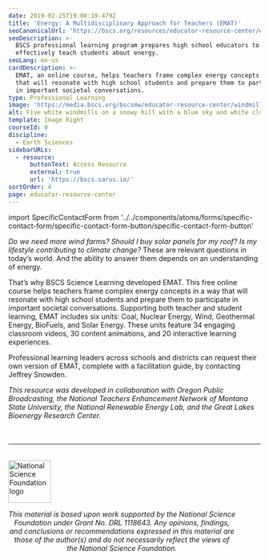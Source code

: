 ```yaml
---
date: 2019-02-25T19:00:19.479Z
title: 'Energy: A Multidisciplinary Approach for Teachers (EMAT)'
seoCanonicalUrl: 'https://bscs.org/resources/educator-resource-center/emat'
seoDescription: >-
  BSCS professional learning program prepares high school educators to
  effectively teach students about energy.
seoLang: en-us
cardDescription: >-
  EMAT, an online course, helps teachers frame complex energy concepts in a way
  that will resonate with high school students and prepare them to participate
  in important societal conversations.
type: Professional Learning
image: 'https://media.bscs.org/bscsmw/educator-resource-center/windmills.jpg'
alt: Five white windmills on a snowy hill with a blue sky and white clouds.
template: Image Right
courseId: 0
discipline:
  - Earth Sciences
sidebarURLs:
  - resource:
      buttonText: Access Resource
      external: true
      url: 'https://bscs.sarus.io/'
sortOrder: 4
page: educator-resource-center
---
```

import SpecificContactForm from '../../components/atoms/forms/specific-contact-form/specific-contact-form-button/specific-contact-form-button'

_Do we need more wind farms? Should I buy solar panels for my roof? Is my lifestyle contributing to climate change?_ These are relevant questions in today’s world. And the ability to answer them depends on an understanding of energy.

That’s why BSCS Science Learning developed EMAT. This free online course helps teachers frame complex energy concepts in a way that will resonate with high school students and prepare them to participate in important societal conversations. Supporting both teacher and student learning, EMAT includes six units: Coal, Nuclear Energy, Wind, Geothermal Energy, BioFuels, and Solar Energy. These units feature 34 engaging classroom videos, 30 content animations, and 20 interactive learning experiences.

Professional learning leaders across schools and districts can request their own version of EMAT, complete with a facilitation guide, by contacting <SpecificContactForm sendto="Jeffrey Snowden" childrenclass="inlineAnchor">Jeffrey Snowden</SpecificContactForm>.

_This resource was developed in collaboration with Oregon Public Broadcasting, the National Teachers Enhancement Network of Montana State University, the National Renewable Energy Lab, and the Great Lakes Bioenergy Research Center._

<hr style="margin-top: 3rem; margin-bottom: 2rem;" />
<div class="d-flex justify-content-center">
  <div style="width: 90%;">
    <a href="https://www.nsf.gov" target="_blank" rel="noopener noreferrer">
      <img src="/assets/nsf_logo.svg" alt="National Science Foundation logo" style="height: 85px;" class="mx-auto d-block mb-4" />
    </a>
    <p style="font-style: italic; text-align: center;">
      This material is based upon work supported by the National Science Foundation under Grant No. DRL 1118643. Any opinions, findings, and conclusions or recommendations expressed in this material are those of the author(s) and do not necessarily reflect the views of the National Science Foundation.
    </p>
  </div>
</div>
